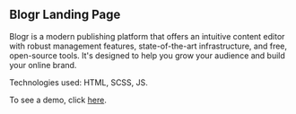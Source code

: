 ## Blogr Landing Page

Blogr is a modern publishing platform that offers an intuitive content editor with robust management features, state-of-the-art infrastructure, and free, open-source tools. It's designed to help you grow your audience and build your online brand.

Technologies used: HTML, SCSS, JS.

To see a demo, click [here](https://giorgipasieshvili.github.io/fem-challenges/blogr-landing-page/).